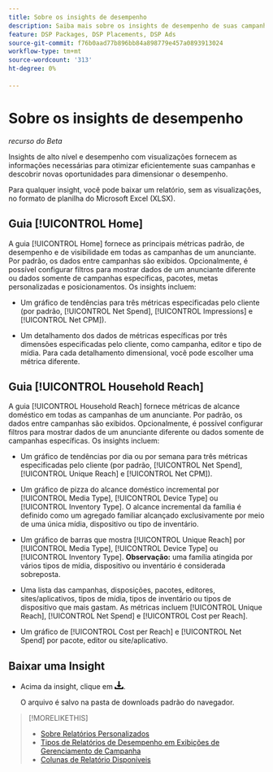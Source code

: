 ```yaml
---
title: Sobre os insights de desempenho
description: Saiba mais sobre os insights de desempenho de suas campanhas.
feature: DSP Packages, DSP Placements, DSP Ads
source-git-commit: f76b0aad77b896bb84a898779e457a0893913024
workflow-type: tm+mt
source-wordcount: '313'
ht-degree: 0%

---
```


# Sobre os insights de desempenho

*recurso do Beta*

<!-- Edit title and metadata as necessary -->

Insights de alto nível e desempenho com visualizações fornecem as informações necessárias para otimizar eficientemente suas campanhas e descobrir novas oportunidades para dimensionar o desempenho.

Para qualquer insight, você pode baixar um relatório, sem as visualizações, no formato de planilha do Microsoft Excel (XLSX).

## Guia [!UICONTROL Home]

A guia [!UICONTROL Home] fornece as principais métricas padrão, de desempenho e de visibilidade em todas as campanhas de um anunciante<!-- active only? -->. Por padrão, os dados entre campanhas são exibidos. Opcionalmente, é possível configurar filtros para mostrar dados de um anunciante diferente ou dados somente de campanhas específicas<!-- active only? -->, pacotes<!-- active only? -->, metas personalizadas e posicionamentos<!-- active only? -->. Os insights incluem:

* Um gráfico de tendências para três métricas especificadas pelo cliente (por padrão, [!UICONTROL Net Spend], [!UICONTROL Impressions] e [!UICONTROL Net CPM]).

* Um detalhamento dos dados de métricas específicas por três dimensões especificadas pelo cliente, como campanha, editor e tipo de mídia. Para cada detalhamento dimensional, você pode escolher uma métrica diferente.

## Guia [!UICONTROL Household Reach]

A guia [!UICONTROL Household Reach] fornece métricas de alcance doméstico em todas as campanhas de um anunciante<!-- active only? -->. Por padrão, os dados entre campanhas são exibidos. Opcionalmente, é possível configurar filtros para mostrar dados de um anunciante diferente ou dados somente de campanhas específicas<!-- active only? -->. Os insights incluem:

* Um gráfico de tendências por dia ou por semana para três métricas especificadas pelo cliente (por padrão, [!UICONTROL Net Spend], [!UICONTROL Unique Reach] e [!UICONTROL Net CPM]).

* Um gráfico de pizza do alcance doméstico incremental por [!UICONTROL Media Type], [!UICONTROL Device Type] ou [!UICONTROL Inventory Type]. O alcance incremental da família é definido como um agregado familiar alcançado exclusivamente por meio de uma única mídia, dispositivo ou tipo de inventário.

* Um gráfico de barras que mostra [!UICONTROL Unique Reach] por [!UICONTROL Media Type], [!UICONTROL Device Type] ou [!UICONTROL Inventory Type]. **Observação:** uma família atingida por vários tipos de mídia, dispositivo ou inventário é considerada sobreposta.

* Uma lista das campanhas, disposições, pacotes, editores, sites/aplicativos, tipos de mídia, tipos de inventário ou tipos de dispositivo que mais gastam. As métricas incluem [!UICONTROL Unique Reach], [!UICONTROL Net Spend] e [!UICONTROL Cost per Reach].

* Um gráfico <!-- ???? --> de [!UICONTROL Cost per Reach] e [!UICONTROL Net Spend] por pacote, editor ou site/aplicativo.

## Baixar uma Insight

* Acima da insight, clique em ![Baixar](/help/creative/assets/download.png "Baixar").

  O arquivo é salvo na pasta de downloads padrão do navegador.

<!--
## Apply Filters

to whole tab, I think

Filter icon + drop-down menu
-->

<!--
## Change the Metrics and Dimensions for an Insight

-->

>[!MORELIKETHIS]
>
>* [Sobre Relatórios Personalizados](/help/dsp/reports/report-about.md)
>* [Tipos de Relatórios de Desempenho em Exibições de Gerenciamento de Campanha](/help/dsp/campaign-management/reports/campaign-reports-about.md)
>* [Colunas de Relatório Disponíveis](/help/dsp/reports/report-columns.md)

